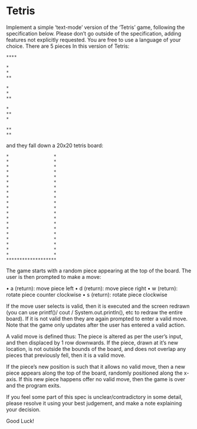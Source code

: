 # Tetris


Implement a simple ‘text-mode’ version of the ‘Tetris’ game, following the specification below. Please don’t go
outside of the specification, adding features not explicitly requested. You are free to use a language of your choice.
There are 5 pieces In this version of Tetris:

```
****
 
*
*
**

*
*
**

*
**
*

**
**
```

and they fall down a 20x20 tetris board:
```
*                 *
*                 *
*                 *
*                 *
*                 *
*                 *
*                 *
*                 *
*                 *
*                 *
*                 *
*                 *
*                 *
*                 *
*                 *
*                 *
*                 *
*                 *
*                 *
*                 *
*******************
```
The game starts with a random piece appearing at the top of the board. The user is then prompted to make a move:

• a (return): move piece left
• d (return): move piece right
• w (return): rotate piece counter clockwise
• s (return): rotate piece clockwise

If the move user selects is valid, then it is executed and the screen redrawn (you can use printf()/ cout / System.out.println(), etc to redraw the entire board). If it is not valid then they are again prompted to enter a valid move. Note that the game only updates after the user has entered a valid action.

A valid move is defined thus: The piece is altered as per the user’s input, and then displaced by 1 row downwards. If the piece, drawn at it’s new location, is not outside the bounds of the board, and does not overlap any pieces that previously fell, then it is a valid move.

If the piece’s new position is such that it allows no valid move, then a new piece appears along the top of the board, randomly positioned along the x-axis. If this new piece happens offer no valid move, then the game is over and the program exits.

If you feel some part of this spec is unclear/contradictory in some detail, please resolve it using your best judgement, and make a note explaining your decision.

Good Luck!